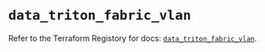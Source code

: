 # `data_triton_fabric_vlan`

Refer to the Terraform Registory for docs: [`data_triton_fabric_vlan`](https://www.terraform.io/docs/providers/triton/d/fabric_vlan).
